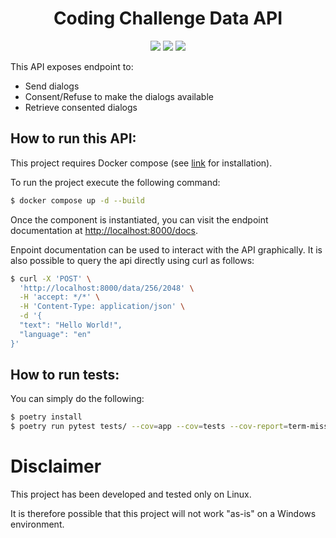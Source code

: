  
<h1 align="center">
    Coding Challenge Data API
</h1>
<p align="center">
    <a href="#" title="Python Version"><img src="https://img.shields.io/badge/Python-3.9%2B-blue&style=flat"></a>
    <a href="#" title="Test status"><img src="https://github.com/dubuisa/coding-challenge-data-api/workflows/Tests/badge.svg"></a>
    <a href="https://app.codecov.io/gh/dubuisa/coding-challenge-data-api" title="Test status"><img src="https://codecov.io/gh/dubuisa/coding-challenge-data-api/branch/master/graph/badge.svg"></a>
</p>


This API exposes endpoint to:

- Send dialogs
- Consent/Refuse to make the dialogs available
- Retrieve consented dialogs


## How to run this API:
This project requires Docker compose (see [link](https://docs.docker.com/compose/install/) for installation).

To run the project execute the following command:
```sh
$ docker compose up -d --build
```

Once the component is instantiated, you can visit the endpoint documentation at [http://localhost:8000/docs](http://localhost:8000/docs).

Enpoint documentation can be used to interact with the API graphically. It is also possible to query the api directly using curl as follows:

```sh
$ curl -X 'POST' \
  'http://localhost:8000/data/256/2048' \
  -H 'accept: */*' \
  -H 'Content-Type: application/json' \
  -d '{
  "text": "Hello World!",
  "language": "en"
}'
```

## How to run tests:

You can simply do the following:

```sh
$ poetry install
$ poetry run pytest tests/ --cov=app --cov=tests --cov-report=term-missing
```


# Disclaimer

This project has been developed and tested only on Linux. 

It is therefore possible that this project will not work "as-is" on a Windows environment.
